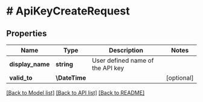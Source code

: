 # # ApiKeyCreateRequest

## Properties

Name | Type | Description | Notes
------------ | ------------- | ------------- | -------------
**display_name** | **string** | User defined name of the API key |
**valid_to** | **\DateTime** |  | [optional]

[[Back to Model list]](../../README.md#models) [[Back to API list]](../../README.md#endpoints) [[Back to README]](../../README.md)
